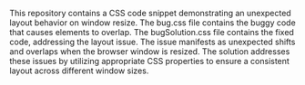 This repository contains a CSS code snippet demonstrating an unexpected layout behavior on window resize. The bug.css file contains the buggy code that causes elements to overlap. The bugSolution.css file contains the fixed code, addressing the layout issue.  The issue manifests as unexpected shifts and overlaps when the browser window is resized. The solution addresses these issues by utilizing appropriate CSS properties to ensure a consistent layout across different window sizes.